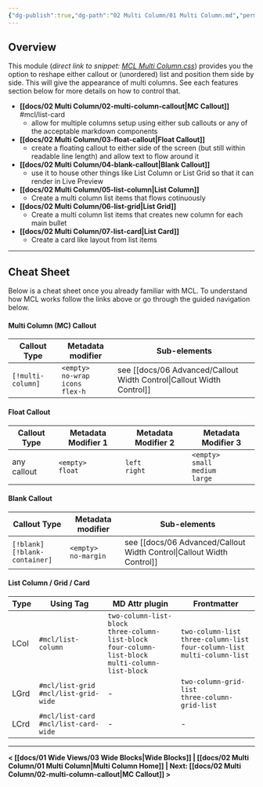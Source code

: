 ```yaml
---
{"dg-publish":true,"dg-path":"02 Multi Column/01 Multi Column.md","permalink":"/02-multi-column/01-multi-column/","title":"Multi Column","noteIcon":""}
---
```



## Overview

This module (*direct link to snippet: [MCL Multi Column.css](https://github.com/efemkay/obsidian-modular-css-layout/blob/main/MCL%20Multi%20Column.css)*) provides you the option to reshape either callout or (unordered) list and position them side by side. This will give the appearance of multi columns. See each features section below for more details on how to control that.

- **[[docs/02 Multi Column/02-multi-column-callout\|MC Callout]]**  #mcl/list-card
	- allow for multiple columns setup using either sub callouts or any of the acceptable markdown components
- **[[docs/02 Multi Column/03-float-callout\|Float Callout]]** 
	- create a floating callout to either side of the screen (but still within readable line length) and allow text to flow around it
- **[[docs/02 Multi Column/04-blank-callout\|Blank Callout]]** 
	- use it to house other things like List Column or List Grid so that it can render in Live Preview
- **[[docs/02 Multi Column/05-list-column\|List Column]]**
	- Create a multi column list items that flows cotinuously
- **[[docs/02 Multi Column/06-list-grid\|List Grid]]** 
	- Create a multi column list items that creates new column for each main bullet
- **[[docs/02 Multi Column/07-list-card\|List Card]]** 
	- Create a card like layout from list items

---

## Cheat Sheet

Below is a cheat sheet once you already familiar with MCL. To understand how MCL works follow the links above or go through the guided navigation below.

#### Multi Column (MC) Callout
| Callout Type      |Metadata modifier| Sub-elements                  |
| ----------------- | ---------------------------------- | ----------------------------- |
| `[!multi-column]` |`<empty>` <br>`no-wrap` <br>`icons` <br>`flex-h`| see [[docs/06 Advanced/Callout Width Control\|Callout Width Control]] |

#### Float Callout
| Callout Type | Metadata Modifier 1    | Metadata Modifier 2 | Metadata Modifier 3                            |
| ------------ | ---------------------- | ------------------- | ---------------------------------------------- |
| any callout  | `<empty>`  <br>`float` | `left`  <br>`right` | `<empty>` <br>`small` <br>`medium` <br>`large` |

#### Blank Callout
| Callout Type      | Metadata modifier                  | Sub-elements                  |
| ----------------- | ---------------------------------- | ----------------------------- |
| `[!blank]` <br>`[!blank-container]` |`<empty>` <br>`no-margin` | see [[docs/06 Advanced/Callout Width Control\|Callout Width Control]] |

#### List Column / Grid / Card
| Type | Using Tag                                   | MD Attr plugin                                                                                                      | Frontmatter                                                                                 |
| ---- | ------------------------------------------- | ------------------------------------------------------------------------------------------------------------------- | ------------------------------------------------------------------------------------------- |
| LCol | `#mcl/list-column`                          | `two-column-list-block`  <br>`three-column-list-block`  <br>`four-column-list-block`  <br>`multi-column-list-block` | `two-column-list`  <br>`three-column-list`  <br>`four-column-list`  <br>`multi-column-list` |
| LGrd | `#mcl/list-grid`  <br>`#mcl/list-grid-wide` | -                                                                                                                   | `two-column-grid-list`  <br>`three-column-grid-list`                                        |
| LCrd | `#mcl/list-card`  <br>`#mcl/list-card-wide` | -                                                                                                                   | -                                                                                           |


---

**< [[docs/01 Wide Views/03 Wide Blocks\|Wide Blocks]] | [[docs/02 Multi Column/01 Multi Column\|Multi Column Home]] | Next: [[docs/02 Multi Column/02-multi-column-callout\|MC Callout]] >** 